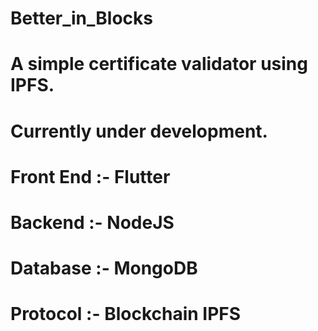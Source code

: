 # Better_in_Blocks
# A simple certificate validator using IPFS. 
# Currently under development. 
# Front End :- Flutter 
# Backend :- NodeJS 
# Database :- MongoDB
# Protocol :- Blockchain IPFS
